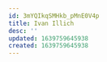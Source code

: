 ```yaml
---
id: 3mYQIkqSMHkb_pMnE0V4p
title: Ivan Illich
desc: ''
updated: 1639759645938
created: 1639759645938
---
```


